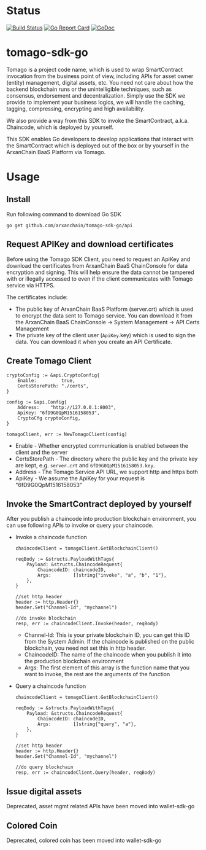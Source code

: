 
# Status
[![Build Status](https://travis-ci.org/arxanchain/tomago-sdk-go.svg?branch=master)](https://travis-ci.org/arxanchain/tomago-sdk-go)
[![Go Report Card](https://goreportcard.com/badge/github.com/arxanchain/tomago-sdk-go)](https://goreportcard.com/report/github.com/arxanchain/tomago-sdk-go)
[![GoDoc](https://godoc.org/github.com/arxanchain/tomago-sdk-go?status.svg)](https://godoc.org/github.com/arxanchain/tomago-sdk-go)

# tomago-sdk-go

Tomago is a project code name, which is used to wrap SmartContract invocation
from the business point of view, including APIs for asset owner (entity)
management, digital assets, etc. You need not care about how the backend
blockchain runs or the unintelligible techniques, such as consensus, endorsement
and decentralization. Simply use the SDK we provide to implement your business
logics, we will handle the caching, tagging, compressing, encrypting and high
availability.

We also provide a way from this SDK to invoke the SmartContract, a.k.a.
Chaincode, which is deployed by yourself.

This SDK enables Go developers to develop applications that interact with the
SmartContract which is deployed out of the box or by yourself in the ArxanChain
BaaS Platform via Tomago.

# Usage

## Install

Run following command to download Go SDK

```code
go get github.com/arxanchain/tomago-sdk-go/api
```

## Request APIKey and download certificates

Before using the Tomago SDK Client, you need to request an ApiKey and download
the certificates from ArxanChain BaaS ChainConsole for data encryption and
signing. This will help ensure the data cannot be tampered with or illegally
accessed to even if the client communicates with Tomago service via HTTPS.

The certificates include:

* The public key of ArxanChain BaaS Platform (server.crt) which is used to
  encrypt the data sent to Tomago service. You can download it from the
  ArxanChain BaaS ChainConsole -> System Management -> API Certs Management
* The private key of the client user (`ApiKey`.key) which is used to sign the
  data. You can download it when you create an API Certificate.

## Create Tomago Client

```code
cryptoConfig := &api.CryptoConfig{
    Enable:         true,
    CertsStorePath: "./certs",
}

config := &api.Config{
    Address:    "http://127.0.0.1:8003",
    ApiKey: "6fD9G0QpM1516158053",
    CryptoCfg cryptoConfig,
}

tomagoClient, err := NewTomagoClient(config)
```

* Enable - Whether encrypted communication is enabled between the client and
  the server
* CertsStorePath - The directory where the public key and the private key are
  kept, e.g. `server.crt` and `6fD9G0QpM1516158053.key`.
* Address - The Tomago Service API URL, we support http and https both
* ApiKey - We assume the ApiKey for your request is "6fD9G0QpM1516158053"

## Invoke the SmartContract deployed by yourself

After you publish a chaincode into production blockchain environment, you can
use following APIs to invoke or query your chaincode.

* Invoke a chaincode function

  ```code
  chaincodeClient = tomagoClient.GetBlockchainClient()

  reqBody := &structs.PayloadWithTags{
      Payload: &structs.ChaincodeRequest{
          ChaincodeID: chaincodeID,
          Args:        []string{"invoke", "a", "b", "1"},
      },
  }

  //set http header
  header := http.Header{}
  header.Set("Channel-Id", "mychannel")

  //do invoke blockchain
  resp, err := chaincodeClient.Invoke(header, reqBody)
  ```

  - Channel-Id: This is your private blockchain ID, you can get this ID from
    the System Admin. If the chaincode is published on the public blockchain,
    you need not set this in http header.
  - ChaincodeID: The name of the chaincode when you publish it into the
    production blockchain environment
  - Args: The first element of this array is the function name that you want to
    invoke, the rest are the arguments of the function

* Query a chaincode function

  ```code
  chaincodeClient = tomagoClient.GetBlockchainClient()

  reqBody := &structs.PayloadWithTags{
      Payload: &structs.ChaincodeRequest{
          ChaincodeID: chaincodeID,
          Args:        []string{"query", "a"},
      },
  }

  //set http header
  header := http.Header{}
  header.Set("Channel-Id", "mychannel")

  //do query blockchain
  resp, err := chaincodeClient.Query(header, reqBody)
  ```

## Issue digital assets

Deprecated, asset mgmt related APIs have been moved into wallet-sdk-go

## Colored Coin

Deprecated, colored coin has been moved into wallet-sdk-go
